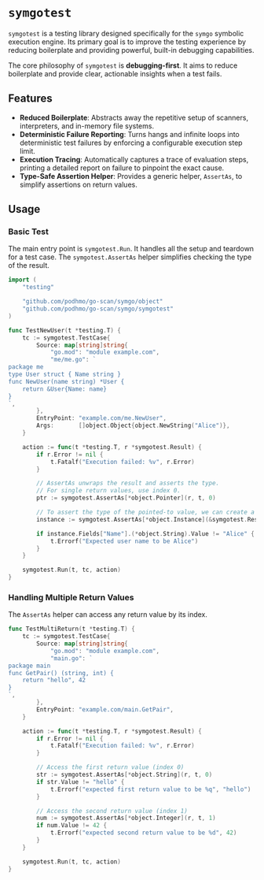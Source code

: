 # `symgotest`

`symgotest` is a testing library designed specifically for the `symgo` symbolic execution engine. Its primary goal is to improve the testing experience by reducing boilerplate and providing powerful, built-in debugging capabilities.

The core philosophy of `symgotest` is **debugging-first**. It aims to reduce boilerplate and provide clear, actionable insights when a test fails.

## Features

- **Reduced Boilerplate**: Abstracts away the repetitive setup of scanners, interpreters, and in-memory file systems.
- **Deterministic Failure Reporting**: Turns hangs and infinite loops into deterministic test failures by enforcing a configurable execution step limit.
- **Execution Tracing**: Automatically captures a trace of evaluation steps, printing a detailed report on failure to pinpoint the exact cause.
- **Type-Safe Assertion Helper**: Provides a generic helper, `AssertAs`, to simplify assertions on return values.

## Usage

### Basic Test

The main entry point is `symgotest.Run`. It handles all the setup and teardown for a test case. The `symgotest.AssertAs` helper simplifies checking the type of the result.

```go
import (
	"testing"

	"github.com/podhmo/go-scan/symgo/object"
	"github.com/podhmo/go-scan/symgo/symgotest"
)

func TestNewUser(t *testing.T) {
	tc := symgotest.TestCase{
		Source: map[string]string{
			"go.mod": "module example.com",
			"me/me.go": `
package me
type User struct { Name string }
func NewUser(name string) *User {
	return &User{Name: name}
}
`,
		},
		EntryPoint: "example.com/me.NewUser",
		Args:       []object.Object{object.NewString("Alice")},
	}

	action := func(t *testing.T, r *symgotest.Result) {
		if r.Error != nil {
			t.Fatalf("Execution failed: %v", r.Error)
		}

		// AssertAs unwraps the result and asserts the type.
		// For single return values, use index 0.
		ptr := symgotest.AssertAs[*object.Pointer](r, t, 0)

		// To assert the type of the pointed-to value, we can create a temporary result.
		instance := symgotest.AssertAs[*object.Instance](&symgotest.Result{ReturnValue: ptr.Value}, t, 0)

		if instance.Fields["Name"].(*object.String).Value != "Alice" {
			t.Errorf("Expected user name to be Alice")
		}
	}

	symgotest.Run(t, tc, action)
}
```

### Handling Multiple Return Values

The `AssertAs` helper can access any return value by its index.

```go
func TestMultiReturn(t *testing.T) {
	tc := symgotest.TestCase{
		Source: map[string]string{
			"go.mod": "module example.com",
			"main.go": `
package main
func GetPair() (string, int) {
	return "hello", 42
}
`,
		},
		EntryPoint: "example.com/main.GetPair",
	}

	action := func(t *testing.T, r *symgotest.Result) {
		if r.Error != nil {
			t.Fatalf("Execution failed: %v", r.Error)
		}

		// Access the first return value (index 0)
		str := symgotest.AssertAs[*object.String](r, t, 0)
		if str.Value != "hello" {
			t.Errorf("expected first return value to be %q", "hello")
		}

		// Access the second return value (index 1)
		num := symgotest.AssertAs[*object.Integer](r, t, 1)
		if num.Value != 42 {
			t.Errorf("expected second return value to be %d", 42)
		}
	}

	symgotest.Run(t, tc, action)
}
```
